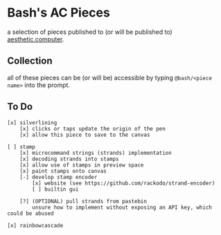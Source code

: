 # Bash's AC Pieces
a selection of pieces published to (or will be published to) [aesthetic.computer](https://github.com/digitpain/aesthetic.computer).

## Collection
all of these pieces can be (or will be) accessible by typing `@bash/<piece name>` into the prompt.

## To Do
```
[x] silverlining
	[x] clicks or taps update the origin of the pen
	[x] allow this piece to save to the canvas

[ ] stamp
	[x] microcommand strings (strands) implementation
	[x] decoding strands into stamps
	[x] allow use of stamps in preview space
	[x] paint stamps onto canvas
	[-] develop stamp encoder
		[x] website (see https://github.com/rackodo/strand-encoder)
		[ ] builtin gui

	[?] (OPTIONAL) pull strands from pastebin
		unsure how to implement without exposing an API key, which could be abused

[x] rainbowcascade
```
